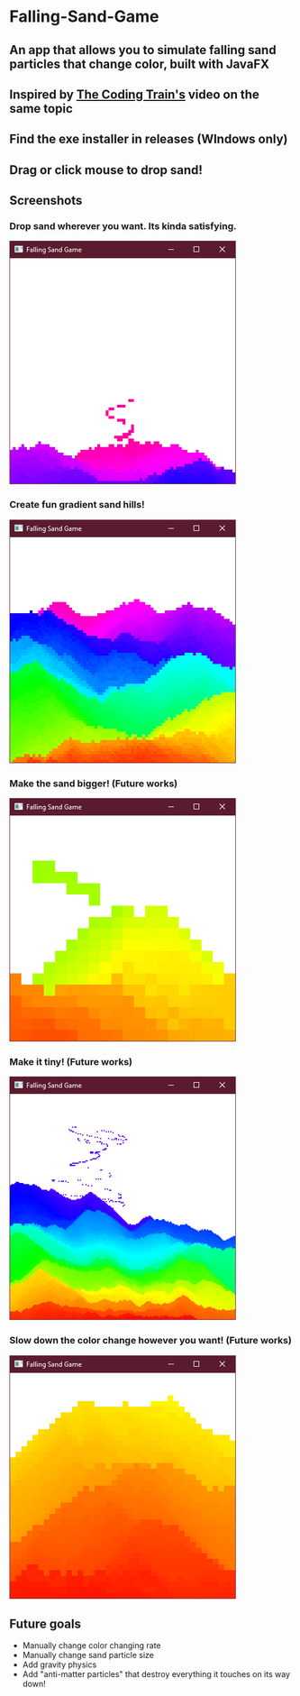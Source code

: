 # Falling-Sand-Game
## An app that allows you to simulate falling sand particles that change color, built with JavaFX
## Inspired by [The Coding Train's](https://www.youtube.com/@TheCodingTrain) video on the same topic
## Find the exe installer in releases (WIndows only)

## Drag or click mouse to drop sand!

## Screenshots

### Drop sand wherever you want. Its kinda satisfying.
![](https://github.com/josephbinoy/Falling-Sand-Game/blob/main/screenshots/Screenshot%202024-02-02%20201608.png?raw=true)

### Create fun gradient sand hills!
![](https://github.com/josephbinoy/Falling-Sand-Game/blob/main/screenshots/Screenshot%202024-02-02%20201137.png?raw=true)

### Make the sand bigger! (Future works)
![](https://github.com/josephbinoy/Falling-Sand-Game/blob/main/screenshots/Screenshot%202024-02-02%20202525.png?raw=true)

### Make it tiny! (Future works)
![](https://github.com/josephbinoy/Falling-Sand-Game/blob/main/screenshots/Screenshot%202024-02-02%20202742.png?raw=true)

### Slow down the color change however you want! (Future works)
![](https://github.com/josephbinoy/Falling-Sand-Game/blob/main/screenshots/Screenshot%202024-02-02%20202908.png?raw=true)

## Future goals
- Manually change color changing rate
- Manually change sand particle size
- Add gravity physics
- Add "anti-matter particles" that destroy everything it touches on its way down!
